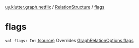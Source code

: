 [uy.klutter.graph.netflix](../index.md) / [RelationStructure](index.md) / [flags](.)


# flags
`val flags: Int` [(source)](https://github.com/kohesive/klutter/blob/master/netflix-graph-jdk6/src/main/kotlin/uy/klutter/graph/netflix/NetflixGraph.kt#L38)
Overrides [GraphRelationOptions.flags](../-graph-relation-options/flags.md)


